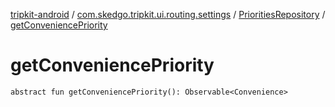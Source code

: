 [tripkit-android](../../index.md) / [com.skedgo.tripkit.ui.routing.settings](../index.md) / [PrioritiesRepository](index.md) / [getConveniencePriority](./get-convenience-priority.md)

# getConveniencePriority

`abstract fun getConveniencePriority(): Observable<Convenience>`